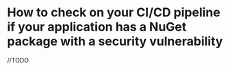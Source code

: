 # How to check on your CI/CD pipeline if your application has a NuGet package with a security vulnerability

//TODO
